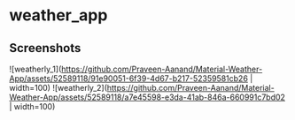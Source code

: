 # weather_app
## Screenshots
![weatherly_1](https://github.com/Praveen-Aanand/Material-Weather-App/assets/52589118/91e90051-6f39-4d67-b217-52359581cb26 | width=100)
![weatherly_2](https://github.com/Praveen-Aanand/Material-Weather-App/assets/52589118/a7e45598-e3da-41ab-846a-660991c7bd02 | width=100)
